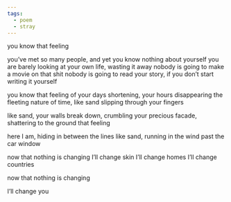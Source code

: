 ```yaml
---
tags:
  - poem
  - stray
---
```

you know that feeling

you’ve met so many people, and yet you know nothing about yourself
you are barely looking at your own life, wasting it away
nobody is going to make a movie on that shit
nobody is going to read your story, if you don’t start writing it yourself

you know that feeling
of your days shortening, your hours disappearing
the fleeting nature of time, like sand slipping through your fingers

like sand, your walls break down, crumbling
your precious facade, shattering to the ground
that feeling

here I am, hiding in between the lines
like sand, running in the wind past the car window

now that nothing is changing
I’ll change skin
I’ll change homes
I’ll change countries

now that nothing is changing

I’ll change you